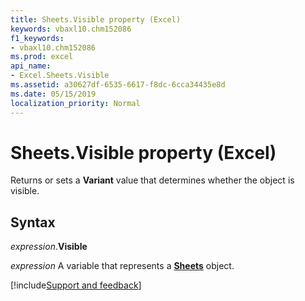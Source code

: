 ```yaml
---
title: Sheets.Visible property (Excel)
keywords: vbaxl10.chm152086
f1_keywords:
- vbaxl10.chm152086
ms.prod: excel
api_name:
- Excel.Sheets.Visible
ms.assetid: a30627df-6535-6617-f8dc-6cca34435e8d
ms.date: 05/15/2019
localization_priority: Normal
---
```



# Sheets.Visible property (Excel)

Returns or sets a **Variant** value that determines whether the object is visible.


## Syntax

_expression_.**Visible**

_expression_ A variable that represents a **[Sheets](Excel.Sheets.md)** object.




[!include[Support and feedback](~/includes/feedback-boilerplate.md)]